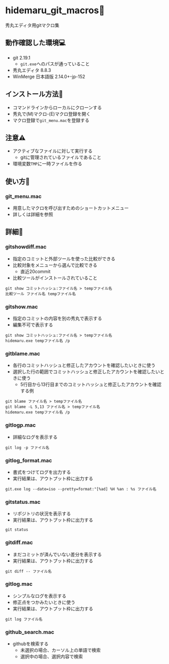 # hidemaru_git_macros🌈
秀丸エディタ用gitマクロ集

## 動作確認した環境💻
* git 2.19.1
  * `git.exe`へのパスが通っていること
* 秀丸エディタ 8.8.3
* WinMerge 日本語版 2.14.0+-jp-152

## インストール方法🔧
* コマンドラインからローカルにクローンする
* 秀丸で(M)マクロ-(E)マクロ登録を開く
* マクロ登録で`git_menu.mac`を登録する

## 注意⚠
* アクティブなファイルに対して実行する
  * gitに管理されているファイルであること
* 環境変数`TMP`に一時ファイルを作る

## 使い方🎉
### git_menu.mac
* 用意したマクロを呼び出すためのショートカットメニュー
* 詳しくは詳細を参照

## 詳細🎊
### gitshowdiff.mac
* 指定のコミットと外部ツールを使った比較ができる
* 比較対象をメニューから選んで比較できる
  * 直近20commit
* 比較ツールがインストールされていること
```
git show コミットハッシュ:ファイル名 > tempファイル名
比較ツール ファイル名 tempファイル名
```

### gitshow.mac
* 指定のコミットの内容を別の秀丸で表示する
 * 編集不可で表示する
```
git show コミットハッシュ:ファイル名 > tempファイル名
hidemaru.exe tempファイル名 /p
```

### gitblame.mac
* 各行のコミットハッシュと修正したアカウントを確認したいときに使う
* 選択した行の範囲でコミットハッシュと修正したアカウントを確認したいときに使う
  * 5行目から13行目までのコミットハッシュと修正したアカウントを確認する例
```
git blame ファイル名 > tempファイル名
git blame -L 5,13 ファイル名 > tempファイル名
hidemaru.exe tempファイル名 /p
```

### gitlogp.mac
* 詳細なログを表示する
```
git log -p ファイル名
```

### gitlog_format.mac
* 書式をつけてログを出力する
* 実行結果は、アウトプット枠に出力する
```
git.exe log --date=iso --pretty=format:"[%ad] %H %an : %s ファイル名
```

### gitstatus.mac
* リポジトリの状況を表示する
* 実行結果は、アウトプット枠に出力する
```
git status
```

### gitdiff.mac
* まだコミットが済んでいない差分を表示する
* 実行結果は、アウトプット枠に出力する
```
git diff -- ファイル名
```

### gitlog.mac
* シンプルなログを表示する
* 修正点をつかみたいときに使う
* 実行結果は、アウトプット枠に出力する
```
git log ファイル名
```

### github_search.mac
* githubを検索する
  * 未選択の場合、カーソル上の単語で検索
  * 選択中の場合、選択内容で検索
